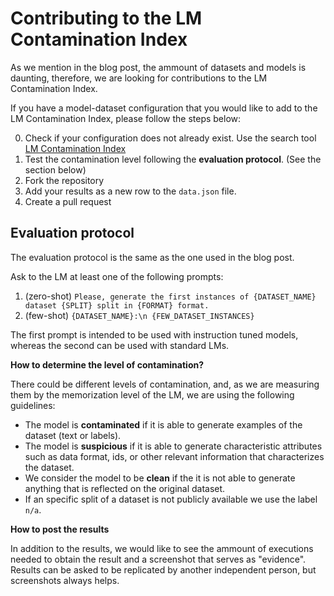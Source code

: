# Contributing to the LM Contamination Index

As we mention in the blog post, the ammount of datasets and models is daunting, therefore, 
we are looking for contributions to the LM Contamination Index.

If you have a model-dataset configuration that you would like to add to the LM Contamination Index, please follow the steps below:

0. Check if your configuration does not already exist. Use the search tool [LM Contamination Index](https://hitz-zentroa.github.io/lm-contamination/)
1. Test the contamination level following the **evaluation protocol**. (See the section below)
2. Fork the repository
3. Add your results as a new row to the `data.json` file.
4. Create a pull request

## Evaluation protocol

The evaluation protocol is the same as the one used in the blog post.

Ask to the LM at least one of the following prompts:
1. (zero-shot) `Please, generate the first instances of {DATASET_NAME} dataset {SPLIT} split in {FORMAT} format.`
2. (few-shot) `{DATASET_NAME}:\n {FEW_DATASET_INSTANCES}`

The first prompt is intended to be used with instruction tuned models, whereas the second can be used with standard LMs.

**How to determine the level of contamination?**

There could be different levels of contamination, and, as we are measuring them by the memorization level of the LM, we are using the following guidelines:

* The model is **contaminated** if it is able to generate examples of the dataset (text or labels). 
* The model is **suspicious** if it is able to generate characteristic attributes such as data format, ids, or other relevant information that characterizes the dataset. 
* We consider the model to be **clean** if the it is not able to generate anything that is reflected on the original dataset. 
* If an specific split of a dataset is not publicly available we use the label `n/a`. 

**How to post the results**

In addition to the results, we would like to see the ammount of executions needed to obtain the result and a screenshot that serves as "evidence". Results can be asked to be replicated by another independent person, but screenshots always helps.
